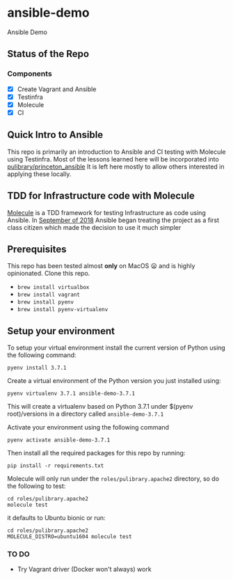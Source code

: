 # ansible-demo
Ansible Demo

## Status of the Repo

### Components

- [x] Create Vagrant and Ansible
- [x] Testinfra
- [x] Molecule
- [x] CI

## Quick Intro to Ansible

This repo is primarily an introduction to Ansible and CI testing with Molecule
using Testinfra. Most of the lessons learned here will be incorporated into
[pulibrary/princeton_ansible](https://github.com/pulibrary/princeton_ansible) It
is left here mostly to allow others interested in applying these locally.

## TDD for Infrastructure code with Molecule

[Molecule](https://molecule.readthedocs.io/en/latest/#) is a TDD framework for
testing Infrastructure as code using Ansible. In [September of 2018](https://groups.google.com/forum/#!topic/ansible-project/ehrb6AEptzA) Ansible began
treating the project as a first class citizen which made the decision to use it
much simpler

## Prerequisites

This repo has been tested almost **only** on MacOS :frowning: and is highly
opinionated. Clone this repo.

 * `brew install virtualbox`
 * `brew install vagrant`
 * `brew install pyenv`
 * `brew install pyenv-virtualenv`

## Setup your environment

To setup your virtual environment install the current version of Python using
the following command:

`pyenv install 3.7.1`

Create a virtual environment of the Python version you just installed using:

`pyenv virtualenv 3.7.1 ansible-demo-3.7.1`

This will create a virtualenv based on Python 3.7.1 under $(pyenv root)/versions
in a directory called `ansible-demo-3.7.1`

Activate your environment using the following command

`pyenv activate ansible-demo-3.7.1`

Then install all the required packages for this repo by running:

`pip install -r requirements.txt`

Molecule will only run under the `roles/pulibrary.apache2` directory, so do the
following to test:

```
cd roles/pulibrary.apache2
molecule test
```

it defaults to Ubuntu bionic or run:

```
cd roles/pulibrary.apache2
MOLECULE_DISTRO=ubuntu1604 molecule test
```

### TO DO

* Try Vagrant driver (Docker won't always) work
